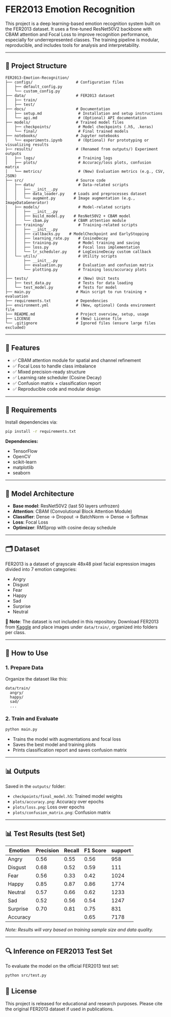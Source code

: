 # FER2013 Emotion Recognition

This project is a deep learning-based emotion recognition system built on the FER2013 dataset. It uses a fine-tuned ResNet50V2 backbone with CBAM attention and Focal Loss to improve recognition performance, especially for underrepresented classes. The training pipeline is modular, reproducible, and includes tools for analysis and interpretability.

---

## 📁 Project Structure

```
FER2013-Emotion-Recognition/
├── configs/                   # Configuration files
│   ├── default_config.py      
│   └── custom_config.py  
├── data/                      # FER2013 dataset
│   ├── train/                 
│   ├── test/
├── docs/                      # Documentation
│   ├── setup.md              	# Installation and setup instructions
│   └── api.md                	# (Optional) API documentation
├── models/                    # Trained model files
│   ├── checkpoints/          	# Model checkpoints (.h5, .keras)
│   └── final/                	# Final trained models
├── notebooks/                 # Jupyter notebooks
│   └── experiments.ipynb    	# (Optional) For prototyping or visualizing results
├── results/                   # (Renamed from outputs/) Experiment outputs
│   ├── logs/                 	# Training logs
│   ├── plots/                	# Accuracy/loss plots, confusion matrix
│   └── metrics/              	# (New) Evaluation metrics (e.g., CSV, JSON)
├── src/                       # Source code
│   ├── data/                 	# Data-related scripts
│   │   ├── __init__.py
│   │   ├── data_loader.py    # Loads and preprocesses dataset
│   │   └── augment.py        # Image augmentation (e.g., ImageDataGenerator)
│   ├── models/              	# Model-related scripts
│   │   ├── __init__.py
│   │   ├── build_model.py    # ResNet50V2 + CBAM model
│   │   └── cbam.py           # CBAM attention module
│   ├── training/            	# Training-related scripts
│   │   ├── __init__.py
│   │   ├── callbacks.py 	# ModelCheckpoint and EarlyStopping
│   │   ├── learning_rate.py 	# CosineDecay
│   │   ├── training.py      	# Model training and saving
│   │   ├── loss.py          	# Focal loss implementation
│   │   └── lr_scheduler.py  	# LogCosineDecay custom callback
│   └── utils/               	# Utility scripts
│       ├── __init__.py
│       ├── evaluation.py    	# Evaluation and confusion matrix
│       └── plotting.py      	# Training loss/accuracy plots
│   
├── tests/                    	# (New) Unit tests
│   ├── test_data.py          	# Tests for data loading
│   └── test_model.py         	# Tests for model
├── main.py                    # Main script to run training + evaluation
├── requirements.txt           # Dependencies
├── environment.yml            # (New, optional) Conda environment file
├── README.md                  # Project overview, setup, usage
├── LICENSE                    # (New) License file
└── .gitignore                 # Ignored files (ensure large files excluded)

```

---

## 🚀 Features

* ✅ CBAM attention module for spatial and channel refinement
* ✅ Focal Loss to handle class imbalance
* ✅ Mixed precision-ready structure
* ✅ Learning rate scheduler (Cosine Decay)
* ✅ Confusion matrix + classification report
* ✅ Reproducible code and modular design

---

## 📆 Requirements

Install dependencies via:

```bash
pip install -r requirements.txt
```

**Dependencies:**

* TensorFlow
* OpenCV
* scikit-learn
* matplotlib
* seaborn

---

## 🧠 Model Architecture

* **Base model**: ResNet50V2 (last 50 layers unfrozen)
* **Attention**: CBAM (Convolutional Block Attention Module)
* **Classifier**: Dense → Dropout → BatchNorm → Dense → Softmax
* **Loss**: Focal Loss
* **Optimizer**: RMSprop with cosine decay schedule

---

## 🗂️ Dataset

FER2013 is a dataset of grayscale 48x48 pixel facial expression images divided into 7 emotion categories:

* Angry
* Disgust
* Fear
* Happy
* Sad
* Surprise
* Neutral

📅 **Note**: The dataset is not included in this repository. Download FER2013 from [Kaggle](https://www.kaggle.com/datasets/msambare/fer2013) and place images under `data/train/`, organized into folders per class.

---

## 🔧 How to Use

### 1. Prepare Data

Organize the dataset like this:

```
data/train/
  angry/
  happy/
  sad/
  ...
```

### 2. Train and Evaluate

```bash
python main.py
```

* Trains the model with augmentations and focal loss
* Saves the best model and training plots
* Prints classification report and saves confusion matrix

---

## 📊 Outputs

Saved in the `outputs/` folder:

* `checkpoints/final_model.h5`: Trained model weights
* `plots/accuracy.png`: Accuracy over epochs
* `plots/loss.png`: Loss over epochs
* `plots/confusion_matrix.png`: Confusion matrix

---

## 📊 Test Results (test Set)

| Emotion     | Precision | Recall | F1 Score | support |
|-------------|-----------|--------|----------|---------|
| Angry       | 0.56      | 0.55   | 0.56     | 958     |
| Disgust     | 0.68      | 0.52   | 0.59     | 111     |
| Fear        | 0.56      | 0.33   | 0.42     | 1024    |
| Happy       | 0.85      | 0.87   | 0.86     | 1774    |
| Neutral     | 0.57      | 0.66   | 0.62     | 1233    |
| Sad	      | 0.52      | 0.56   | 0.54     | 1247    |
| Surprise    | 0.70      | 0.81   | 0.75     | 831     |
| Accuracy    |      	  |    	   | 0.65     | 7178	|

*Note: Results will vary based on training sample size and data quality.*

---

## 🔍 Inference on FER2013 Test Set

To evaluate the model on the official FER2013 test set:

```bash
python src/test.py
```

## 📜 License

This project is released for educational and research purposes. Please cite the original FER2013 dataset if used in publications.

